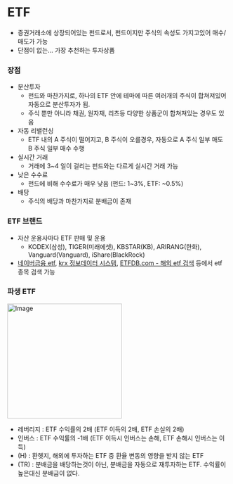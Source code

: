 # ETF
* 증권거래소에 상장되어있는 펀드로서, 펀드이지만 주식의 속성도 가지고있어 매수/매도가 가능
* 단점이 없는... 가장 추천하는 투자상품

### 장점
* 분산투자
  * 펀드와 마찬가지로, 하나의 ETF 안에 테마에 따른 여러개의 주식이 합쳐져있어 자동으로 분산투자가 됨.
  * 주식 뿐만 아니라 채권, 원자재, 리츠등 다양한 상품군이 합쳐져있는 경우도 있음
* 자동 리밸런싱
  * ETF 내의 A 주식이 떨어지고, B 주식이 오를경우, 자동으로 A 주식 일부 매도 B 주식 일부 매수 수행  
* 실시간 거래
  * 거래에 3~4 일이 걸리는 펀드와는 다르게 실시간 거래 가능
* 낮은 수수료
  * 펀드에 비해 수수료가 매우 낮음 (펀드: 1~3%, ETF: ~0.5%)
* 배당
  * 주식의 배당과 마찬가지로 분배금이 존재

### ETF 브랜드
* 자산 운용사마다 ETF 판매 및 운용
  * KODEX(삼성), TIGER(미래에셋), KBSTAR(KB), ARIRANG(한화), Vanguard(Vanguard), iShare(BlackRock) 
* [네이버금융 etf](https://finance.naver.com/sise/etf.naver), [krx 정보데이터 시스템](http://data.krx.co.kr/contents/MDC/MDI/mdiLoader/index.cmd?menuId=MDC020103010901), [ETFDB.com - 해외 etf 검색](https://etfdb.com/screener/) 등에서 etf 종목 검색 가능

### 파생 ETF

<img width="261" alt="Image" src="https://github.com/user-attachments/assets/c561acf9-eb44-449f-aecf-8426faa140f4" />

* 레버리지 : ETF 수익률의 2배 (ETF 이득의 2배, ETF 손실의 2배)
* 인버스 :  ETF 수익률의 -1배 (ETF 이득시 인버스는 손해, ETF 손해시 인버스는 이득)
* (H) : 환헷지, 해외에 투자하는 ETF 중 환율 변동의 영향을 받지 않는 ETF
* (TR) : 분배금을 배당하는것이 아닌, 분배금을 자동으로 재투자하는 ETF. 수익률이 높은대신 분배금이 없다.
